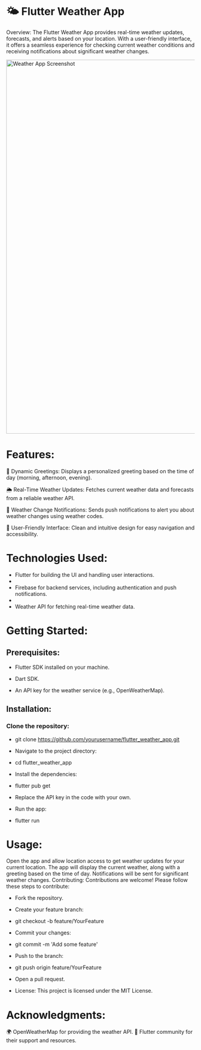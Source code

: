 # 🌤️ Flutter Weather App

Overview: The Flutter Weather App provides real-time weather updates, forecasts, and alerts based on your location. With a user-friendly interface, it offers a seamless experience for checking current weather conditions and receiving notifications about significant weather changes.

<img src="https://github.com/user-attachments/assets/f43b5cad-675a-4a4d-a826-e495f3af57a6" alt="Weather App Screenshot" width="600" height="1000" />



# Features:

🌅 Dynamic Greetings: Displays a personalized greeting based on the time of day (morning, afternoon, evening).

🌦️ Real-Time Weather Updates: Fetches current weather data and forecasts from a reliable weather API.

📲 Weather Change Notifications: Sends push notifications to alert you about weather changes using weather codes.

🌈 User-Friendly Interface: Clean and intuitive design for easy navigation and accessibility.


# Technologies Used:

- Flutter for building the UI and handling user interactions.
- 
- Firebase for backend services, including authentication and push notifications.
- 
- Weather API for fetching real-time weather data.
  
# Getting Started:

## Prerequisites:

- Flutter SDK installed on your machine.
  
- Dart SDK.
  
- An API key for the weather service (e.g., OpenWeatherMap).

## Installation:

### Clone the repository:

- git clone https://github.com/yourusername/flutter_weather_app.git
  
- Navigate to the project directory:
  
- cd flutter_weather_app
  
- Install the dependencies:
  
- flutter pub get
  
- Replace the API key in the code with your own.
  
- Run the app:
  
- flutter run

# Usage:

Open the app and allow location access to get weather updates for your current location.
The app will display the current weather, along with a greeting based on the time of day.
Notifications will be sent for significant weather changes.
Contributing: Contributions are welcome! Please follow these steps to contribute:

- Fork the repository.
  
- Create your feature branch:
  
- git checkout -b feature/YourFeature
  
- Commit your changes:
  
- git commit -m 'Add some feature'
  
- Push to the branch:
  
- git push origin feature/YourFeature
  
- Open a pull request.
  
- License: This project is licensed under the MIT License.

# Acknowledgments:

🌍 OpenWeatherMap for providing the weather API.
🙌 Flutter community for their support and resources.
